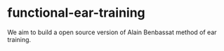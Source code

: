 # functional-ear-training
We aim to build a open source version of Alain Benbassat method of ear training.
